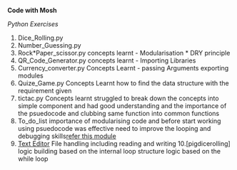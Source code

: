 **Code with Mosh**

_Python Exercises_

1. Dice_Rolling.py
2. Number_Guessing.py
3. Rock*Paper_scissor.py concepts learnt - Modularisation * DRY principle
4. QR_Code_Generator.py concepts learnt - Importing Libraries
5. Currency_converter.py Concepts Learnt - passing Arguments exporting modules
6. Quize_Game.py Concepts Learnt how to find the data structure with the requirement given
7. tictac.py Concepts learnt struggled to break down the concepts into simple component and had good understanding and the importance of the psuedocode and clubbing same function into common functions
8. To_do_list importance of modularising code and before start working using psuedocode was effective need to improve the looping and debugging skills[refer this module](8.to_do_list.py)
9. [Text Editor](9.text_editor.py) File handling including reading and writing 10.[pigdicerolling] logic building based on the internal loop structure logic based on the while loop
